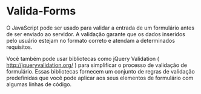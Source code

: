 # Valida-Forms

O JavaScript pode ser usado para validar a entrada de um formulário antes de ser enviado ao servidor. A validação garante que os dados inseridos pelo usuário estejam no formato correto e atendam a determinados requisitos.

Você também pode usar bibliotecas como jQuery Validation ( http://jqueryvalidation.org/ ) para simplificar o processo de validação de formulário. Essas bibliotecas fornecem um conjunto de regras de validação predefinidas que você pode aplicar aos seus elementos de formulário com algumas linhas de código.
